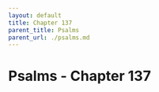 ```yaml
---
layout: default
title: Chapter 137
parent_title: Psalms
parent_url: ./psalms.md
---
```


# Psalms - Chapter 137
